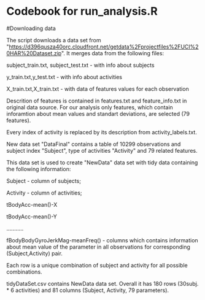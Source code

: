 # Codebook for run_analysis.R

#Downloading data

The script downloads  a data set from "https://d396qusza40orc.cloudfront.net/getdata%2Fprojectfiles%2FUCI%20HAR%20Dataset.zip".
It merges data from the following files:

subject_train.txt, subject_test.txt - with info about subjects

y_train.txt,y_test.txt - with info about activities

X_train.txt,X_train.txt - with data of features values for each observation

Descrition of features is contained in features.txt and feature_info.txt in original data source. For our analysis only features, which contain inforamtion about mean values and standart deviations, are selected (79 features). 

Every index of activity is replaced by its description from activity_labels.txt.

New data set "DataFinal" contains a table of 10299 observations and subject index "Subject", type of activities "Activity" and 79 related features.

This data set is used to create "NewData" data set with tidy data containing the following information:

Subject - column of subjects;

Activity - column of activities; 

tBodyAcc-mean()-X

tBodyAcc-mean()-Y

...........

fBodyBodyGyroJerkMag-meanFreq() - columns which contains information about mean value of the parameter in all observations for corresponding (Subject,Activity) pair.

Each row is a unique combination of subject and activity for all possible combinations.

tidyDataSet.csv contains NewData data set. Overall it has 180 rows (30subj. * 6 activities) and 81 columns (Subject, Activity, 79 parameters).
